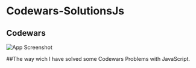# Codewars-SolutionsJs

## Codewars

![App Screenshot](https://www.codewars.com/users/Yacdany-CR/badges/large)

##The way wich I have solved some Codewars Problems with JavaScript.
